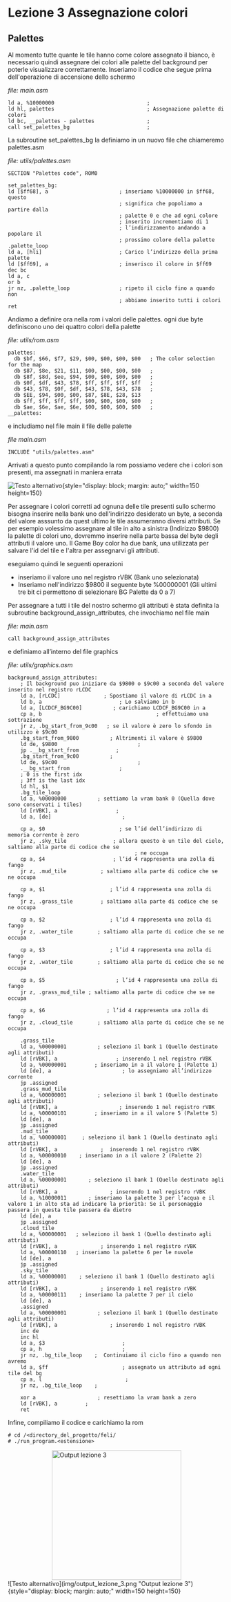 # Lezione 3 Assegnazione colori

## Palettes
Al momento tutte quante le tile hanno come colore assegnato il bianco, è necessario quindi assegnare dei colori alle palette del background per poterle visualizzare correttamente.
Inseriamo il codice che segue prima dell'operazione di accensione dello schermo

*file: main.asm*
```
ld a, %10000000                              ;
ld hl, palettes                              ; Assegnazione palette di colori
ld bc, __palettes - palettes                 ;
call set_palettes_bg                         ;
```

La subroutine set_palettes_bg la definiamo in un nuovo file che chiameremo palettes.asm

*file: utils/palettes.asm*
```
SECTION "Palettes code", ROM0

set_palettes_bg:
ld [$ff68], a                       ; inseriamo %10000000 in $ff68, questo 
                                    ; significa che popoliamo a partire dalla 
                                    ; palette 0 e che ad ogni colore  
                                    ; inserito incrementiamo di 1 
                                    ; l’indirizzamento andando a popolare il            
                                    ; prossimo colore della palette
.palette_loop
ld a, [hli]                         ; Carico l’indirizzo della prima palette 
ld [$ff69], a                       ; inserisco il colore in $ff69
dec bc
ld a, c
or b
jr nz, .palette_loop                ; ripeto il ciclo fino a quando non 
                                    ; abbiamo inserito tutti i colori
ret

```

Andiamo a definire ora nella rom i valori delle palettes. ogni due byte definiscono uno dei quattro colori della palette

*file: utils/rom.asm*
```
palettes:
  db $bf, $66, $f7, $29, $00, $00, $00, $00   ; The color selection for the map
  db $87, $8e, $21, $11, $00, $00, $00, $00   ; 
  db $8f, $8d, $ee, $94, $00, $00, $00, $00   ; 
  db $0f, $df, $43, $78, $ff, $ff, $ff, $ff   ; 
  db $43, $78, $0f, $df, $43, $78, $43, $78   ; 
  db $EE, $94, $00, $00, $87, $8E, $28, $13
  db $ff, $ff, $ff, $ff, $00, $00, $00, $00   ; 
  db $ae, $6e, $ae, $6e, $00, $00, $00, $00   ; 
__palettes:
```

e includiamo nel file main il file delle palette

*file main.asm*
```
INCLUDE "utils/palettes.asm"
```

Arrivati a questo punto compilando la rom possiamo vedere che i colori son presenti, ma assegnati in maniera errata

![Testo alternativo](img/assegnazione_colori.png "Assegnazione colori"){style="display: block; margin: auto;" width=150 height=150}


Per assegnare i colori corretti ad ognuna delle tile presenti sullo schermo bisogna inserire nella bank uno dell'indirizzo desiderato un byte, a seconda del valore asssunto da quest ultimo le tile assumeranno diversi attributi.
Se per esempio volessimo assegnare al tile in alto a sinistra (Indirizzo $9800) la palette di colori uno, dovremmo inserire nella parte bassa del byte degli attributi il valore uno.
Il Game Boy color ha due bank, una utilizzata per salvare l'id del tile e l'altra per assegnarvi gli attributi.

eseguiamo quindi le seguenti operazioni
* inseriamo il valore uno nel registro rVBK (Bank uno selezionata)
* Inseriamo nell'indirizzo $9800 il seguente byte %00000001 (Gli ultimi tre bit ci permettono di selezionare BG Palette da 0 a 7)

Per assegnare a tutti i tile del nostro schermo gli attributi è stata definita la subroutine background_assign_attributes, che invochiamo nel file main

*file: main.asm*
```
call background_assign_attributes                                 
```

e definiamo all’interno del file graphics


*file: utils/graphics.asm*
```
background_assign_attributes:
    ; Il background puo iniziare da $9800 o $9c00 a seconda del valore inserito nel registro rLCDC
    ld a, [rLCDC]              ; Spostiamo il valore di rLCDC in a
    ld b, a                         ; Lo salviamo in b
    ld a, [LCDCF_BG9C00]          ; carichiamo LCDCF_BG9C00 in a 
    cp a, b                                     ; effettuiamo una sottrazione
    jr z, .bg_start_from_9c00   ; se il valore è zero lo sfondo in utilizzo è $9c00
    .bg_start_from_9800          ; Altrimenti il valore è $9800
    ld de, $9800                          ;
    jp .__bg_start_from            ;
    .bg_start_from_9c00          ;
    ld de, $9c00                          ;
    .__bg_start_from                ;
    ; 0 is the first idx
    ; 3ff is the last idx
    ld hl, $1
    .bg_tile_loop
    ld a, %00000000          ; settiamo la vram bank 0 (Quella dove sono conservati i tiles)
    ld [rVBK], a                   ;
    ld a, [de]                       ; 

    cp a, $0                        ; se l’id dell’indirizzo di memoria corrente è zero
    jr z, .sky_tile               ; allora questo è un tile del cielo, saltiamo alla parte di codice che se          
                                         ; ne occupa
    cp a, $4                      ; l’id 4 rappresenta una zolla di fango
    jr z, .mud_tile           ; saltiamo alla parte di codice che se ne occupa

    cp a, $1                     ; l’id 4 rappresenta una zolla di fango
    jr z, .grass_tile         ; saltiamo alla parte di codice che se ne occupa

    cp a, $2                     ; l’id 4 rappresenta una zolla di fango
    jr z, .water_tile        ; saltiamo alla parte di codice che se ne occupa

    cp a, $3                     ; l’id 4 rappresenta una zolla di fango
    jr z, .water_tile        ; saltiamo alla parte di codice che se ne occupa

    cp a, $5                       ; l’id 4 rappresenta una zolla di fango
    jr z, .grass_mud_tile ; saltiamo alla parte di codice che se ne occupa

    cp a, $6                    ; l’id 4 rappresenta una zolla di fango
    jr z, .cloud_tile        ; saltiamo alla parte di codice che se ne occupa

    .grass_tile
    ld a, %00000001          ; seleziono il bank 1 (Quello destinato agli attributi)
    ld [rVBK], a                   ; inserendo 1 nel registro rVBK
    ld a, %00000001         ; inseriamo in a il valore 1 (Palette 1)
    ld [de], a                       ; lo assegniamo all’indirizzo corrente
    jp .assigned
    .grass_mud_tile
    ld a, %00000001          ; seleziono il bank 1 (Quello destinato agli attributi)
    ld [rVBK], a                    ; inserendo 1 nel registro rVBK
    ld a, %00000101         ; inseriamo in a il valore 5 (Palette 5)
    ld [de], a
    jp .assigned
    .mud_tile
    ld a, %00000001     ; seleziono il bank 1 (Quello destinato agli attributi)
    ld [rVBK], a              ;  inserendo 1 nel registro rVBK
    ld a, %00000010    ; inseriamo in a il valore 2 (Palette 2)
    ld [de], a
    jp .assigned
    .water_tile
    ld a, %00000001       ; seleziono il bank 1 (Quello destinato agli attributi)
    ld [rVBK], a                 ; inserendo 1 nel registro rVBK
    ld a, %10000011       ; inseriamo la palette 3 per l’acqua e il valore 1 in alto sta ad indicare la priorità: Se il personaggio passera in questa tile passera da dietro
    ld [de], a
    jp .assigned
    .cloud_tile
    ld a, %00000001   ; seleziono il bank 1 (Quello destinato agli attributi)
    ld [rVBK], a              ; inserendo 1 nel registro rVBK
    ld a, %00000110   ; inseriamo la palette 6 per le nuvole
    ld [de], a
    jp .assigned
    .sky_tile
    ld a, %00000001    ; seleziono il bank 1 (Quello destinato agli attributi)
    ld [rVBK], a              ; inserendo 1 nel registro rVBK
    ld a, %00000111    ; inseriamo la palette 7 per il cielo
    ld [de], a
    .assigned
    ld a, %00000001          ; seleziono il bank 1 (Quello destinato agli attributi)
    ld [rVBK], a                 ; inserendo 1 nel registro rVBK
    inc de
    inc hl
    ld a, $3                         ;
    cp a, h                          ;
    jr nz, .bg_tile_loop    ;  Continuiamo il ciclo fino a quando non avremo
    ld a, $ff                        ; assegnato un attributo ad ogni tile del bg
    cp a, l                           ;
    jr nz, .bg_tile_loop    ;

    xor a                    ; resettiamo la vram bank a zero
    ld [rVBK], a         ;
    ret
```

Infine, compiliamo il codice e carichiamo la rom

```
# cd /<directory_del_progetto/feli/
# ./run_program.<estensione>
```

<div style="display: flex; justify-content: center;">
  <img src="img/output_lezione_3.png" alt="Output lezione 3" width="300" height="300">
</div>
![Testo alternativo](img/output_lezione_3.png "Output lezione 3"){style="display: block; margin: auto;" width=150 height=150}

